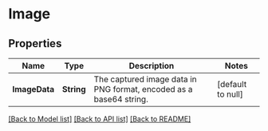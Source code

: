 # Image
## Properties

| Name | Type | Description | Notes |
|------------ | ------------- | ------------- | -------------|
| **ImageData** | **String** | The captured image data in PNG format, encoded as a base64 string. | [default to null] |

[[Back to Model list]](../README.md#documentation-for-models) [[Back to API list]](../README.md#documentation-for-api-endpoints) [[Back to README]](../README.md)

